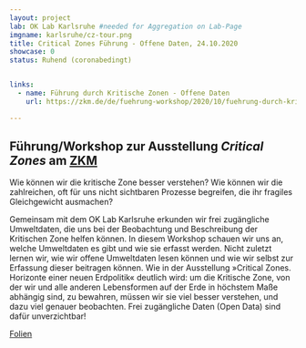 ```yaml
---
layout: project
lab: OK Lab Karlsruhe #needed for Aggregation on Lab-Page
imgname: karlsruhe/cz-tour.png
title: Critical Zones Führung - Offene Daten, 24.10.2020
showcase: 0
status: Ruhend (coronabedingt)


links:
  - name: Führung durch Kritische Zonen - Offene Daten
    url: https://zkm.de/de/fuehrung-workshop/2020/10/fuehrung-durch-kritische-zonen-offene-daten

---
```


## Führung/Workshop zur Ausstellung *Critical Zones* am [ZKM](https://zkm.de/de/ausstellung/2020/05/critical-zones)

Wie können wir die kritische Zone besser verstehen? Wie können wir die zahlreichen, oft für uns nicht sichtbaren Prozesse begreifen, die ihr fragiles Gleichgewicht ausmachen?

Gemeinsam mit dem OK Lab Karlsruhe erkunden wir frei zugängliche Umweltdaten, die uns bei der Beobachtung und Beschreibung der Kritischen Zone helfen können. In diesem Workshop schauen wir uns an, welche Umweltdaten es gibt und wie sie erfasst werden. Nicht zuletzt lernen wir, wie wir offene Umweltdaten lesen können und wie wir selbst zur Erfassung dieser beitragen können. Wie in der Ausstellung »Critical Zones. Horizonte einer neuen Erdpolitik« deutlich wird: um die Kritische Zone, von der wir und alle anderen Lebensformen auf der Erde in höchstem Maße abhängig sind, zu bewahren, müssen wir sie viel besser verstehen, und dazu viel genauer beobachten. Frei zugängliche Daten (Open Data) sind dafür unverzichtbar!

[Folien](https://pad.gwdg.de/p/H1rjqXcIP#/)


